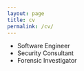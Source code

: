 ```yaml
---
layout: page
title: cv
permalink: /cv/
---
```


- Software Engineer
- Security Consultant
- Forensic Investigator
